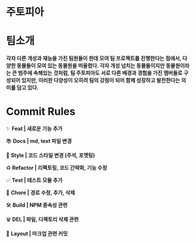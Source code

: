 # 주토피아

# 팀소개
**각자 다른 개성과 재능을 가진 팀원들이 한데 모여 팀 프로젝트를 진행한다는 점에서, 다양한 동물들이 모여 있는 동물원을 떠올렸다.  각자 개성 넘치는 동물들이지만 동물원이라는 큰 범주에 속해있는 것처럼, 팀 주토피아도 서로 다른 배경과 경험을 가진 멤버들로 구성되어 있지만, 이러한 다양성이 오히려 팀의 강점이 되어 함께 성장하고 발전한다는 의미를 담고 있다.**

# Commit Rules
✨ **Feat | 새로운 기능 추가**

📚 **Docs | md, text 파일 변경**

🎨 **Style | 코드 스타일 변경 (주석, 포맷팅)**

♻️ **Refactor | 리팩토링, 코드 간략화, 기능 수정**

✅ **Test | 테스트 모듈 추가**

🔧 **Chore | 경로 수정, 추가, 삭제**

🛠️ **Build | NPM 종속성 관련**

🗑️ **DEL | 파일, 디렉토리 삭제 관련**

📝 **Layout | 마크업 관련 커밋**

